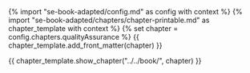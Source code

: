 <frontmatter>
{% import "se-book-adapted/config.md" as config with context %}
{% import "se-book-adapted/chapters/chapter-printable.md" as chapter_template with context %}
{% set chapter = config.chapters.qualityAssurance %}
{{ chapter_template.add_front_matter(chapter) }}
</frontmatter>

{{ chapter_template.show_chapter("../../book/", chapter) }}